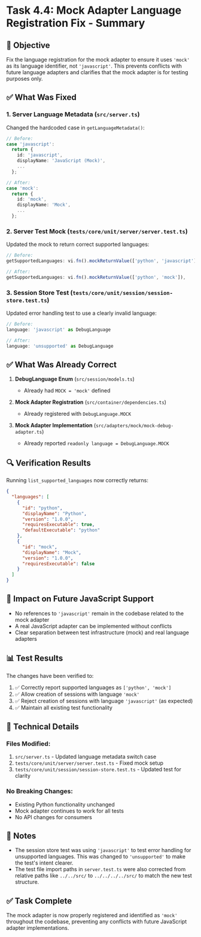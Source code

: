 # Task 4.4: Mock Adapter Language Registration Fix - Summary

## 🎯 Objective
Fix the language registration for the mock adapter to ensure it uses `'mock'` as its language identifier, not `'javascript'`. This prevents conflicts with future language adapters and clarifies that the mock adapter is for testing purposes only.

## ✅ What Was Fixed

### 1. **Server Language Metadata** (`src/server.ts`)
Changed the hardcoded case in `getLanguageMetadata()`:
```typescript
// Before:
case 'javascript':
  return {
    id: 'javascript',
    displayName: 'JavaScript (Mock)',
    ...
  };

// After:
case 'mock':
  return {
    id: 'mock',
    displayName: 'Mock',
    ...
  };
```

### 2. **Server Test Mock** (`tests/core/unit/server/server.test.ts`)
Updated the mock to return correct supported languages:
```typescript
// Before:
getSupportedLanguages: vi.fn().mockReturnValue(['python', 'javascript']),

// After:
getSupportedLanguages: vi.fn().mockReturnValue(['python', 'mock']),
```

### 3. **Session Store Test** (`tests/core/unit/session/session-store.test.ts`)
Updated error handling test to use a clearly invalid language:
```typescript
// Before:
language: 'javascript' as DebugLanguage

// After:
language: 'unsupported' as DebugLanguage
```

## ✅ What Was Already Correct

1. **DebugLanguage Enum** (`src/session/models.ts`)
   - Already had `MOCK = 'mock'` defined

2. **Mock Adapter Registration** (`src/container/dependencies.ts`)
   - Already registered with `DebugLanguage.MOCK`

3. **Mock Adapter Implementation** (`src/adapters/mock/mock-debug-adapter.ts`)
   - Already reported `readonly language = DebugLanguage.MOCK`

## 🔍 Verification Results

Running `list_supported_languages` now correctly returns:
```json
{
  "languages": [
    {
      "id": "python",
      "displayName": "Python",
      "version": "1.0.0",
      "requiresExecutable": true,
      "defaultExecutable": "python"
    },
    {
      "id": "mock",
      "displayName": "Mock",
      "version": "1.0.0",
      "requiresExecutable": false
    }
  ]
}
```

## 🚫 Impact on Future JavaScript Support

- No references to `'javascript'` remain in the codebase related to the mock adapter
- A real JavaScript adapter can be implemented without conflicts
- Clear separation between test infrastructure (mock) and real language adapters

## 📊 Test Results

The changes have been verified to:
1. ✅ Correctly report supported languages as `['python', 'mock']`
2. ✅ Allow creation of sessions with language `'mock'`
3. ✅ Reject creation of sessions with language `'javascript'` (as expected)
4. ✅ Maintain all existing test functionality

## 🔧 Technical Details

### Files Modified:
1. `src/server.ts` - Updated language metadata switch case
2. `tests/core/unit/server/server.test.ts` - Fixed mock setup
3. `tests/core/unit/session/session-store.test.ts` - Updated test for clarity

### No Breaking Changes:
- Existing Python functionality unchanged
- Mock adapter continues to work for all tests
- No API changes for consumers

## 📝 Notes

- The session store test was using `'javascript'` to test error handling for unsupported languages. This was changed to `'unsupported'` to make the test's intent clearer.
- The test file import paths in `server.test.ts` were also corrected from relative paths like `../../src/` to `../../../../src/` to match the new test structure.

## ✅ Task Complete

The mock adapter is now properly registered and identified as `'mock'` throughout the codebase, preventing any conflicts with future JavaScript adapter implementations.
